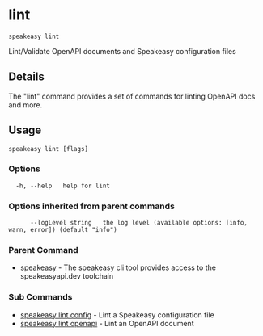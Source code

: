# lint  
`speakeasy lint`  


Lint/Validate OpenAPI documents and Speakeasy configuration files  

## Details

The "lint" command provides a set of commands for linting OpenAPI docs and more.

## Usage

```
speakeasy lint [flags]
```

### Options

```
  -h, --help   help for lint
```

### Options inherited from parent commands

```
      --logLevel string   the log level (available options: [info, warn, error]) (default "info")
```

### Parent Command

* [speakeasy](../README.md)	 - The speakeasy cli tool provides access to the speakeasyapi.dev toolchain
### Sub Commands

* [speakeasy lint config](config.md)	 - Lint a Speakeasy configuration file
* [speakeasy lint openapi](openapi.md)	 - Lint an OpenAPI document
